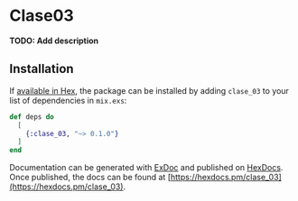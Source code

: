 # Clase03

**TODO: Add description**

## Installation

If [available in Hex](https://hex.pm/docs/publish), the package can be installed
by adding `clase_03` to your list of dependencies in `mix.exs`:

```elixir
def deps do
  [
    {:clase_03, "~> 0.1.0"}
  ]
end
```

Documentation can be generated with [ExDoc](https://github.com/elixir-lang/ex_doc)
and published on [HexDocs](https://hexdocs.pm). Once published, the docs can
be found at [https://hexdocs.pm/clase_03](https://hexdocs.pm/clase_03).


